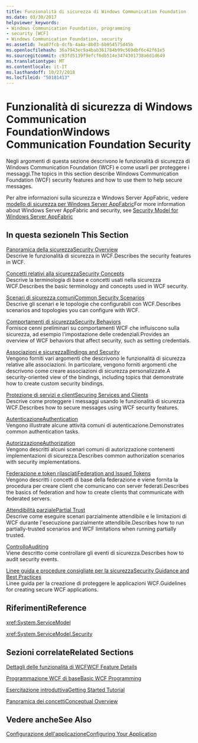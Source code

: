 ```yaml
---
title: Funzionalità di sicurezza di Windows Communication Foundation
ms.date: 03/30/2017
helpviewer_keywords:
- Windows Communication Foundation, programming
- security [WCF]
- Windows Communication Foundation, security
ms.assetid: 7ea87fcb-dcfb-4a4a-8b03-6b954575d45b
ms.openlocfilehash: 36a7943ec9a4bab361784b99c569dbf6c42f61e5
ms.sourcegitcommit: c93fd5139f9efcf6db514e3474301738a6d1d649
ms.translationtype: MT
ms.contentlocale: it-IT
ms.lasthandoff: 10/27/2018
ms.locfileid: "50181413"
---
```

# <a name="windows-communication-foundation-security"></a><span data-ttu-id="764bf-102">Funzionalità di sicurezza di Windows Communication Foundation</span><span class="sxs-lookup"><span data-stu-id="764bf-102">Windows Communication Foundation Security</span></span>
<span data-ttu-id="764bf-103">Negli argomenti di questa sezione descrivono le funzionalità di sicurezza di Windows Communication Foundation (WCF) e come usarli per proteggere i messaggi.</span><span class="sxs-lookup"><span data-stu-id="764bf-103">The topics in this section describe Windows Communication Foundation (WCF) security features and how to use them to help secure messages.</span></span>  
  
 <span data-ttu-id="764bf-104">Per altre informazioni sulla sicurezza e Windows Server AppFabric, vedere [modello di sicurezza per Windows Server AppFabric](https://go.microsoft.com/fwlink/?LinkID=201279&clcid=0x409)</span><span class="sxs-lookup"><span data-stu-id="764bf-104">For more information about Windows Server AppFabric and security, see [Security Model for Windows Server AppFabric](https://go.microsoft.com/fwlink/?LinkID=201279&clcid=0x409)</span></span>  
  
## <a name="in-this-section"></a><span data-ttu-id="764bf-105">In questa sezione</span><span class="sxs-lookup"><span data-stu-id="764bf-105">In This Section</span></span>  
 [<span data-ttu-id="764bf-106">Panoramica della sicurezza</span><span class="sxs-lookup"><span data-stu-id="764bf-106">Security Overview</span></span>](../../../../docs/framework/wcf/feature-details/security-overview.md)  
 <span data-ttu-id="764bf-107">Descrive le funzionalità di sicurezza in WCF.</span><span class="sxs-lookup"><span data-stu-id="764bf-107">Describes the security features in WCF.</span></span>  
  
 [<span data-ttu-id="764bf-108">Concetti relativi alla sicurezza</span><span class="sxs-lookup"><span data-stu-id="764bf-108">Security Concepts</span></span>](../../../../docs/framework/wcf/feature-details/security-concepts.md)  
 <span data-ttu-id="764bf-109">Descrive la terminologia di base e concetti usati nella sicurezza WCF.</span><span class="sxs-lookup"><span data-stu-id="764bf-109">Describes the basic terminology and concepts used in WCF security.</span></span>  
  
 [<span data-ttu-id="764bf-110">Scenari di sicurezza comuni</span><span class="sxs-lookup"><span data-stu-id="764bf-110">Common Security Scenarios</span></span>](../../../../docs/framework/wcf/feature-details/common-security-scenarios.md)  
 <span data-ttu-id="764bf-111">Descrive gli scenari e le topologie che configurabili con WCF.</span><span class="sxs-lookup"><span data-stu-id="764bf-111">Describes scenarios and topologies you can configure with WCF.</span></span>  
  
 [<span data-ttu-id="764bf-112">Comportamenti di sicurezza</span><span class="sxs-lookup"><span data-stu-id="764bf-112">Security Behaviors</span></span>](../../../../docs/framework/wcf/feature-details/security-behaviors-in-wcf.md)  
 <span data-ttu-id="764bf-113">Fornisce cenni preliminari su comportamenti WCF che influiscono sulla sicurezza, ad esempio l'impostazione delle credenziali.</span><span class="sxs-lookup"><span data-stu-id="764bf-113">Provides an overview of WCF behaviors that affect security, such as setting credentials.</span></span>  
  
 [<span data-ttu-id="764bf-114">Associazioni e sicurezza</span><span class="sxs-lookup"><span data-stu-id="764bf-114">Bindings and Security</span></span>](../../../../docs/framework/wcf/feature-details/bindings-and-security.md)  
 <span data-ttu-id="764bf-115">Vengono forniti vari argomenti che descrivono le funzionalità di sicurezza relative alle associazioni. In particolare, vengono forniti argomenti che descrivono come creare associazioni di sicurezza personalizzate.</span><span class="sxs-lookup"><span data-stu-id="764bf-115">A security-oriented view of the bindings, including topics that demonstrate how to create custom security bindings.</span></span>  
  
 [<span data-ttu-id="764bf-116">Protezione di servizi e client</span><span class="sxs-lookup"><span data-stu-id="764bf-116">Securing Services and Clients</span></span>](../../../../docs/framework/wcf/feature-details/securing-services-and-clients.md)  
 <span data-ttu-id="764bf-117">Descrive come proteggere i messaggi usando le funzionalità di sicurezza WCF.</span><span class="sxs-lookup"><span data-stu-id="764bf-117">Describes how to secure messages using WCF security features.</span></span>  
  
 [<span data-ttu-id="764bf-118">Autenticazione</span><span class="sxs-lookup"><span data-stu-id="764bf-118">Authentication</span></span>](../../../../docs/framework/wcf/feature-details/authentication-in-wcf.md)  
 <span data-ttu-id="764bf-119">Vengono illustrate alcune attività comuni di autenticazione.</span><span class="sxs-lookup"><span data-stu-id="764bf-119">Demonstrates common authentication tasks.</span></span>  
  
 [<span data-ttu-id="764bf-120">Autorizzazione</span><span class="sxs-lookup"><span data-stu-id="764bf-120">Authorization</span></span>](../../../../docs/framework/wcf/feature-details/authorization-in-wcf.md)  
 <span data-ttu-id="764bf-121">Vengono descritti alcuni scenari comuni di autorizzazione contenenti implementazioni di sicurezza.</span><span class="sxs-lookup"><span data-stu-id="764bf-121">Describes common authorization scenarios with security implementations.</span></span>  
  
 [<span data-ttu-id="764bf-122">Federazione e token rilasciati</span><span class="sxs-lookup"><span data-stu-id="764bf-122">Federation and Issued Tokens</span></span>](../../../../docs/framework/wcf/feature-details/federation-and-issued-tokens.md)  
 <span data-ttu-id="764bf-123">Vengono descritti i concetti di base della federazione e viene fornita la procedura per creare client che comunicano con server federati.</span><span class="sxs-lookup"><span data-stu-id="764bf-123">Describes the basics of federation and how to create clients that communicate with federated servers.</span></span>  
  
 [<span data-ttu-id="764bf-124">Attendibilità parziale</span><span class="sxs-lookup"><span data-stu-id="764bf-124">Partial Trust</span></span>](../../../../docs/framework/wcf/feature-details/partial-trust.md)  
 <span data-ttu-id="764bf-125">Descrive come eseguire scenari parzialmente attendibile e le limitazioni di WCF durante l'esecuzione parzialmente attendibile.</span><span class="sxs-lookup"><span data-stu-id="764bf-125">Describes how to run partially-trusted scenarios and WCF limitations when running partially trusted.</span></span>  
  
 [<span data-ttu-id="764bf-126">Controllo</span><span class="sxs-lookup"><span data-stu-id="764bf-126">Auditing</span></span>](../../../../docs/framework/wcf/feature-details/auditing-security-events.md)  
 <span data-ttu-id="764bf-127">Viene descritto come controllare gli eventi di sicurezza.</span><span class="sxs-lookup"><span data-stu-id="764bf-127">Describes how to audit security events.</span></span>  
  
 [<span data-ttu-id="764bf-128">Linee guida e procedure consigliate per la sicurezza</span><span class="sxs-lookup"><span data-stu-id="764bf-128">Security Guidance and Best Practices</span></span>](../../../../docs/framework/wcf/feature-details/security-guidance-and-best-practices.md)  
 <span data-ttu-id="764bf-129">Linee guida per la creazione di proteggere le applicazioni WCF.</span><span class="sxs-lookup"><span data-stu-id="764bf-129">Guidelines for creating secure WCF applications.</span></span>  
  
## <a name="reference"></a><span data-ttu-id="764bf-130">Riferimenti</span><span class="sxs-lookup"><span data-stu-id="764bf-130">Reference</span></span>  
 <xref:System.ServiceModel>  
  
 <xref:System.ServiceModel.Security>  
  
## <a name="related-sections"></a><span data-ttu-id="764bf-131">Sezioni correlate</span><span class="sxs-lookup"><span data-stu-id="764bf-131">Related Sections</span></span>  
 [<span data-ttu-id="764bf-132">Dettagli delle funzionalità di WCF</span><span class="sxs-lookup"><span data-stu-id="764bf-132">WCF Feature Details</span></span>](../../../../docs/framework/wcf/feature-details/index.md)  
  
 [<span data-ttu-id="764bf-133">Programmazione WCF di base</span><span class="sxs-lookup"><span data-stu-id="764bf-133">Basic WCF Programming</span></span>](../../../../docs/framework/wcf/basic-wcf-programming.md)  
  
 [<span data-ttu-id="764bf-134">Esercitazione introduttiva</span><span class="sxs-lookup"><span data-stu-id="764bf-134">Getting Started Tutorial</span></span>](../../../../docs/framework/wcf/getting-started-tutorial.md)  
  
 [<span data-ttu-id="764bf-135">Panoramica dei concetti</span><span class="sxs-lookup"><span data-stu-id="764bf-135">Conceptual Overview</span></span>](../../../../docs/framework/wcf/conceptual-overview.md)  
  
## <a name="see-also"></a><span data-ttu-id="764bf-136">Vedere anche</span><span class="sxs-lookup"><span data-stu-id="764bf-136">See Also</span></span>  
 [<span data-ttu-id="764bf-137">Configurazione dell'applicazione</span><span class="sxs-lookup"><span data-stu-id="764bf-137">Configuring Your Application</span></span>](../../../../docs/framework/wcf/diagnostics/configuring-your-application.md)
